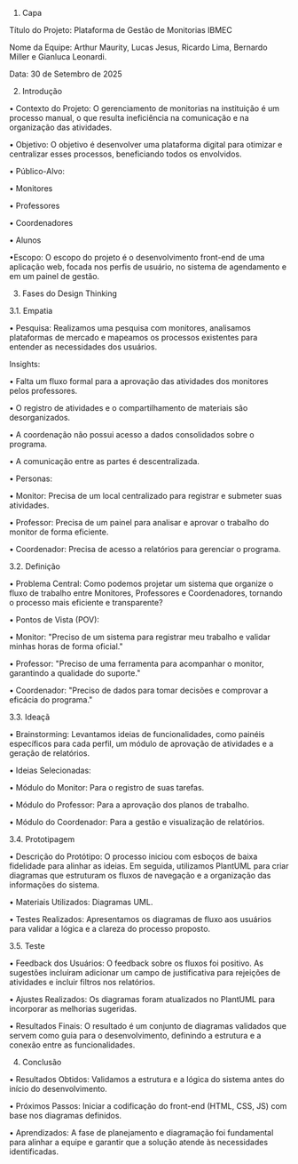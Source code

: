 1. Capa

Título do Projeto: Plataforma de Gestão de Monitorias IBMEC

Nome da Equipe: Arthur Maurity, Lucas Jesus, Ricardo Lima, Bernardo Miller e Gianluca Leonardi.

Data: 30 de Setembro de 2025

2. Introdução

• Contexto do Projeto: O gerenciamento de monitorias na instituição é um processo manual, o que resulta ineficiência na comunicação e na organização das atividades.

• Objetivo: O objetivo é desenvolver uma plataforma digital para otimizar e centralizar esses processos, beneficiando todos os envolvidos.

• Público-Alvo:

• Monitores

• Professores

• Coordenadores

• Alunos

•Escopo: O escopo do projeto é o desenvolvimento front-end de uma aplicação web, focada nos perfis de usuário, no sistema de agendamento e em um painel de gestão.

3. Fases do Design Thinking

3.1. Empatia

 • Pesquisa: Realizamos uma pesquisa com monitores, analisamos plataformas de mercado e mapeamos os processos existentes para entender as necessidades dos usuários.

Insights:

 • Falta um fluxo formal para a aprovação das atividades dos monitores pelos professores.

 • O registro de atividades e o compartilhamento de materiais são desorganizados.

 • A coordenação não possui acesso a dados consolidados sobre o programa.

 • A comunicação entre as partes é descentralizada.

 • Personas:

 • Monitor: Precisa de um local centralizado para registrar e submeter suas atividades.

 • Professor: Precisa de um painel para analisar e aprovar o trabalho do monitor de forma eficiente.

 • Coordenador: Precisa de acesso a relatórios para gerenciar o programa.

3.2. Definição

 • Problema Central: Como podemos projetar um sistema que organize o fluxo de trabalho entre Monitores, Professores e Coordenadores, tornando o processo mais eficiente e transparente?

 • Pontos de Vista (POV):

 • Monitor: "Preciso de um sistema para registrar meu trabalho e validar minhas horas de forma oficial."

 • Professor: "Preciso de uma ferramenta para acompanhar o monitor, garantindo a qualidade do suporte."

 • Coordenador: "Preciso de dados para tomar decisões e comprovar a eficácia do programa."

 3.3. Ideaçã

 • Brainstorming: Levantamos ideias de funcionalidades, como painéis específicos para cada perfil, um módulo de aprovação de atividades e a geração de relatórios.

 • Ideias Selecionadas:

 • Módulo do Monitor: Para o registro de suas tarefas.

 • Módulo do Professor: Para a aprovação dos planos de trabalho.

 • Módulo do Coordenador: Para a gestão e visualização de relatórios.

3.4. Prototipagem

 • Descrição do Protótipo: O processo iniciou com esboços de baixa fidelidade para alinhar as ideias. Em seguida, utilizamos PlantUML para criar diagramas que estruturam os fluxos de navegação e a organização das informações do sistema.

 • Materiais Utilizados: Diagramas UML.

 • Testes Realizados: Apresentamos os diagramas de fluxo aos usuários para validar a lógica e a clareza do processo proposto.

3.5. Teste

 • Feedback dos Usuários: O feedback sobre os fluxos foi positivo. As sugestões incluíram adicionar um campo de justificativa para rejeições de atividades e incluir filtros nos relatórios.

 • Ajustes Realizados: Os diagramas foram atualizados no PlantUML para incorporar as melhorias sugeridas.

 • Resultados Finais: O resultado é um conjunto de diagramas validados que servem como guia para o desenvolvimento, definindo a estrutura e a conexão entre as funcionalidades.

4. Conclusão

 • Resultados Obtidos: Validamos a estrutura e a lógica do sistema antes do início do desenvolvimento.

 • Próximos Passos: Iniciar a codificação do front-end (HTML, CSS, JS) com base nos diagramas definidos.

 • Aprendizados: A fase de planejamento e diagramação foi fundamental para alinhar a equipe e garantir que a solução atende às necessidades identificadas.


